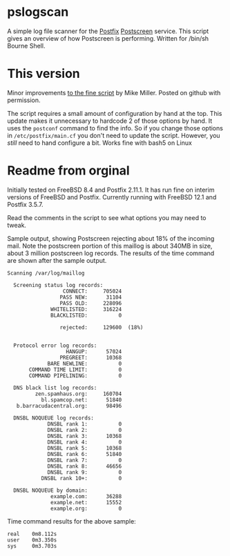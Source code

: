 # pslogscan
A simple log file scanner for the [Postfix](http://www.postfix.org) [Postscreen](http://www.postfix.org/postscreen.8.html) service.
This script gives an overview of how Postscreen is performing. Written for /bin/sh Bourne Shell. 

# This version

Minor improvements [to the fine script](https://archive.mgm51.com/sources/pslogscan.html) by Mike Miller.
Posted on github with permission.

The script requires a small amount of configuration by hand at the top.  This update makes it unnecessary to hardcode 2 of those
options by hand.  It uses the `postconf` command to find the info.
So if you change those options in `/etc/postfix/main.cf` you don't need to update the script.
However, you *still* need to hand configure a bit.
Works fine with bash5 on Linux

# Readme from orginal

Initially tested on FreeBSD 8.4 and Postfix 2.11.1. It has run fine on interim versions of FreeBSD and Postfix. Currently running with FreeBSD 12.1 and Postfix 3.5.7.

Read the comments in the script to see what options you may need to tweak.

Sample output, showing Postscreen rejecting about 18% of the incoming mail. Note the postscreen portion of this maillog is about 340MB in size, about 3 million postscreen log records. The results of the time command are shown after the sample output.

```output
Scanning /var/log/maillog
 
  Screening status log records:
                  CONNECT:     705024
                 PASS NEW:      31104
                 PASS OLD:     228096
              WHITELISTED:     316224
              BLACKLISTED:          0
 
                 rejected:     129600  (18%)
 
 
  Protocol error log records:
                   HANGUP:      57024
                 PREGREET:      10368
             BARE NEWLINE:          0
       COMMAND TIME LIMIT:          0
       COMMAND PIPELINING:          0
 
  DNS black list log records:
         zen.spamhaus.org:     160704
           bl.spamcop.net:      51840
   b.barracudacentral.org:      98496
 
  DNSBL NOQUEUE log records: 
             DNSBL rank 1:          0
             DNSBL rank 2:          0
             DNSBL rank 3:      10368
             DNSBL rank 4:          0
             DNSBL rank 5:      10368
             DNSBL rank 6:      51840
             DNSBL rank 7:          0
             DNSBL rank 8:      46656
             DNSBL rank 9:          0
           DNSBL rank 10+:          0
 
  DNSBL NOQUEUE by domain: 
              example.com:      36288
              example.net:      15552
              example.org:          0
```

Time command results for the above sample:

```output
real    0m8.112s
user    0m3.350s
sys     0m3.703s
```

